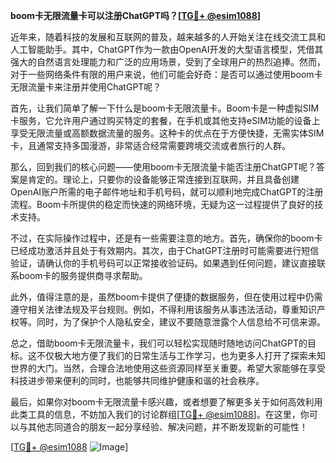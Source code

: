 **boom卡无限流量卡可以注册ChatGPT吗？[[TG💪+ @esim1088](https://t.me/s/esim1088)]**

近年来，随着科技的发展和互联网的普及，越来越多的人开始关注在线交流工具和人工智能助手。其中，ChatGPT作为一款由OpenAI开发的大型语言模型，凭借其强大的自然语言处理能力和广泛的应用场景，受到了全球用户的热烈追捧。然而，对于一些网络条件有限的用户来说，他们可能会好奇：是否可以通过使用boom卡无限流量卡来注册并使用ChatGPT呢？

首先，让我们简单了解一下什么是boom卡无限流量卡。Boom卡是一种虚拟SIM卡服务，它允许用户通过购买特定的套餐，在手机或其他支持eSIM功能的设备上享受无限流量或高额数据流量的服务。这种卡的优点在于方便快捷，无需实体SIM卡，且通常支持多国漫游，非常适合经常需要跨境交流或者旅行的人群。

那么，回到我们的核心问题——使用boom卡无限流量卡能否注册ChatGPT呢？答案是肯定的。理论上，只要你的设备能够正常连接到互联网，并且具备创建OpenAI账户所需的电子邮件地址和手机号码，就可以顺利地完成ChatGPT的注册流程。Boom卡所提供的稳定而快速的网络环境，无疑为这一过程提供了良好的技术支持。

不过，在实际操作过程中，还是有一些需要注意的地方。首先，确保你的boom卡已经成功激活并且处于有效期内。其次，由于ChatGPT注册时可能需要进行短信验证，请确认你的手机号码可以正常接收验证码。如果遇到任何问题，建议直接联系boom卡的服务提供商寻求帮助。

此外，值得注意的是，虽然boom卡提供了便捷的数据服务，但在使用过程中仍需遵守相关法律法规及平台规则。例如，不得利用该服务从事违法活动，尊重知识产权等。同时，为了保护个人隐私安全，建议不要随意泄露个人信息给不可信来源。

总之，借助boom卡无限流量卡，我们可以轻松实现随时随地访问ChatGPT的目标。这不仅极大地方便了我们的日常生活与工作学习，也为更多人打开了探索未知世界的大门。当然，合理合法地使用这些资源同样至关重要。希望大家能够在享受科技进步带来便利的同时，也能够共同维护健康和谐的社会秩序。

最后，如果你对boom卡无限流量卡感兴趣，或者想要了解更多关于如何高效利用此类工具的信息，不妨加入我们的讨论群组[[TG💪+ @esim1088](https://t.me/s/esim1088)]。在这里，你可以与其他志同道合的朋友一起分享经验、解决问题，并不断发现新的可能性！

[[TG💪+ @esim1088](https://t.me/s/esim1088) ![Image](https://i.postimg.cc/4NQfJmqS/Snipaste-2025-05-13-00-14-12.png)]